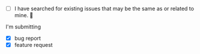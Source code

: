 - [ ] I have searched for existing issues that may be the same as or related to mine. 👼

I'm submitting
- [X] bug report
- [X] feature request
